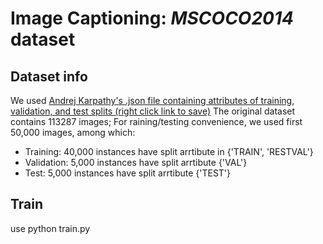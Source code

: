 # Image Captioning: ***MSCOCO2014*** dataset
## Dataset info
We used [Andrej Karpathy's .json file containing attributes of training, validation, and test splits (right click link to save)](http://cs.stanford.edu/people/karpathy/deepimagesent/caption_datasets.zip)
The original dataset contains 113287 images; For raining/testing convenience, we used first 50,000 images, among which:
- Training: 40,000 instances have split arrtibute in {'TRAIN', 'RESTVAL'}
- Validation: 5,000 instances have split arrtibute {'VAL'} 
- Test: 5,000 instances have split arrtibute {'TEST'} 
## Train
use python train.py
